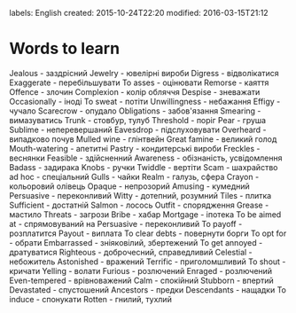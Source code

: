 labels: English
created: 2015-10-24T22:20
modified: 2016-03-15T21:12

# Words to learn

Jealous - заздрісний
Jewelry - ювелірні вироби
Digress - відволікатися
Exaggerate - перебільшувати
To asses - оцінювати
Remorse - каяття
Offence - злочин
Complexion - колір обляччя
Despise - зневажати
Occasionally - іноді
To sweat - потіти
Unwillingness - небажання
Effigy - чучало
Scarecrow - опудало
Obligations - забов'язання
Smearing - вимазуватись
Trunk - стовбур, тулуб
Threshold - поріг
Pear - груша
Sublime - неперевершаний
Eavesdrop - підслуховувати
Overheard - випадково почув
Mulled wine - глінтвейн
Great famine - великий голод
Mouth-watering - апетитні
Pastry - кондитерські вироби
Freckles - веснянки
Feasible - здійсненний
Awareness - обізнаність, усвідомлення
Badass - задирака
Knobs - ручки
Twiddle - вертіти
Scam - шахрайство
ad hoc - спеціальний
Gulls - чайки
Realm - галузь, сфера
Crayon - кольоровий олівець
Opaque - непрозорий
Amusing - кумедний
Persuasive - переконливий
Witty - дотепний, розумний
Tiles - плитка
Sufficient - достатній
Salmon - лосось
Outfit - спорядження
Grease - мастило
Threats - загрози
Bribe - хабар
Mortgage - іпотека
To be aimed at - спрямовуваний на
Persuasive - переконливий
To payoff - розплатится
Payout - виплата
To clear debts - повернути борги
To opt for - обрати
Embarrassed - зніяковілий, збертежений
To get annoyed - дратуватися
Righteous - доброчесний, справедливий
Celestial - небожитель
Astonished - вражений
Terrific - приголомшливий
To shout - кричати
Yelling - волати
Furious - розлючений
Enraged - розлючений
Even-tempered - врівноважений
Calm - спокійний
Stubborn - впертий
Devastated - спустошений
Ancestors - предки
Descendants - нащадки
To induce - спонукати
Rotten - гнилий, тухлий
